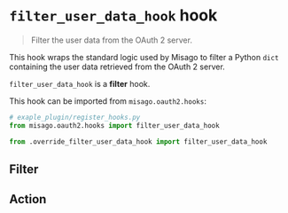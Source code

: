 # `filter_user_data_hook` hook

> Filter the user data from the OAuth 2 server.

This hook wraps the standard logic used by Misago to filter a Python `dict` containing the user data retrieved from the OAuth 2 server.

`filter_user_data_hook` is a **filter** hook.

This hook can be imported from `misago.oauth2.hooks`:

```python
# exaple_plugin/register_hooks.py
from misago.oauth2.hooks import filter_user_data_hook

from .override_filter_user_data_hook import filter_user_data_hook
```


## Filter


## Action
